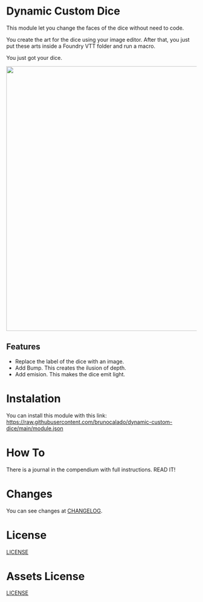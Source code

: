 # Dynamic Custom Dice
This module let you change the faces of the dice without need to code.

You create the art for the dice using your image editor. After that, you just put these arts inside a Foundry VTT folder and run a macro. 

You just got your dice.

<p align="center">
  <img width="700" src="docs/docs-demo.webp">
</p>

## Features
- Replace the label of the dice with an image.
- Add Bump. This creates the ilusion of depth.
- Add emision. This makes the dice emit light.

# Instalation
You can install this module with this link: https://raw.githubusercontent.com/brunocalado/dynamic-custom-dice/main/module.json

# How To
There is a journal in the compendium with full instructions. READ IT!

# Changes
You can see changes at [CHANGELOG](CHANGELOG.md).

# License
[LICENSE](https://github.com/brunocalado/dynamic-custom-dice/blob/main/LICENSE)

# Assets License
[LICENSE](https://github.com/brunocalado/dynamic-custom-dice/blob/main/LICENSE-ASSETS)

